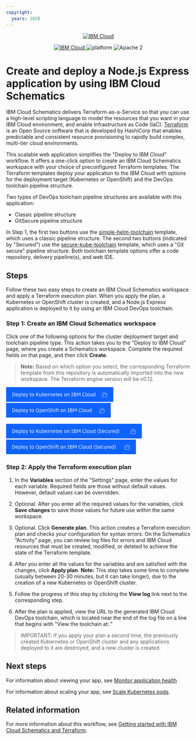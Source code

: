 ```yaml
---
copyright:
  years: 2020
---
```

<p align="center">
    <a href="https://cloud.ibm.com">
        <img src="https://cloud.ibm.com/media/docs/developer-appservice/resources/ibm-cloud.svg" height="100" alt="IBM Cloud">
    </a>
</p>

<p align="center">
    <a href="https://cloud.ibm.com">
    <img src="https://img.shields.io/badge/IBM%20Cloud-powered-blue.svg" alt="IBM Cloud">
    </a>
    <img src="https://img.shields.io/badge/platform-node-lightgrey.svg?style=flat" alt="platform">
    <img src="https://img.shields.io/badge/license-Apache2-blue.svg?style=flat" alt="Apache 2">
</p>

# Create and deploy a Node.js Express application by using IBM Cloud Schematics

IBM Cloud Schematics delivers Terraform-as-a-Service so that you can use a high-level scripting language to model the resources that you want in your IBM Cloud environment, and enable Infrastructure as Code (IaC). [Terraform](https://www.terraform.io/) is an Open Source software that is developed by HashiCorp that enables predictable and consistent resource provisioning to rapidly build complex, multi-tier cloud environments.

This scalable web application simplifies the "Deploy to IBM Cloud" workflow. It offers a one-click option to create an IBM Cloud Schematics workspace with your choice of preconfigured Terraform templates. The Terraform templates deploy your application to the IBM Cloud with options for the deployment target (Kubernetes or OpenShift) and the DevOps toolchain pipeline structure.

Two types of DevOps toolchain pipeline structures are available with this application:
* Classic pipeline structure
* GitSecure pipeline structure

In Step 1, the first two buttons use the [simple-helm-toolchain](https://github.com/open-toolchain/simple-helm-toolchain) template, which uses a classic pipeline structure. The second two buttons (indicated by "Secured") use the [secure-kube-toolchain](https://github.com/open-toolchain/secure-kube-toolchain) template, which uses a "Git secure" pipeline structure. Both toolchain template options offer a code repository, delivery pipeline(s), and web IDE.

## Steps

Follow these two easy steps to create an IBM Cloud Schematics workspace and apply a Terraform execution plan. When you apply the plan, a Kubernetes or OpenShift cluster is created, and a Node.js Express application is deployed to it by using an IBM Cloud DevOps toolchain.

### Step 1: Create an IBM Cloud Schematics workspace

Click one of the following options for the cluster deployment target and toolchain pipeline type. This action takes you to the "Deploy to IBM Cloud" page, where you create a Schematics workspace. Complete the required fields on that page, and then click **Create**.

> **Note:** Based on which option you select, the corresponding Terraform template from this repository is automatically imported into the new workspace. The Terraform engine version will be v0.12.

[![Deploy to Kubernetes on IBM Cloud](images/Deploy_to_kube.png)](https://cloud.ibm.com/schematics/workspaces/create?repository=https://github.com/IBM-Cloud/Scalable-web-app-node/tree/master/terraform/simple-kube&terraform_version=terraform_v0.12)
[![Deploy to OpenShift on IBM Cloud](images/Deploy_to_Openshift.png)](https://cloud.ibm.com/schematics/workspaces/create?repository=https://github.com/IBM-Cloud/Scalable-web-app-node/tree/master/terraform/simple-openshift&terraform_version=terraform_v0.12)

[![Deploy to Kubernetes on IBM Cloud (Secured)](images/Deploy_to_kube_Secured.png)](https://cloud.ibm.com/schematics/workspaces/create?repository=https://github.com/IBM-Cloud/Scalable-web-app-node/tree/master/terraform/secure-kube&terraform_version=terraform_v0.12)
[![Deploy to OpenShift on IBM Cloud (Secured)](images/Deploy_to_Openshift_Secured.png)](https://cloud.ibm.com/schematics/workspaces/create?repository=https://github.com/IBM-Cloud/Scalable-web-app-node/tree/master/terraform/secure-openshift&terraform_version=terraform_v0.12)

### Step 2: Apply the Terraform execution plan

1. In the **Variables** section of the "Settings" page, enter the values for each variable. Required fields are those without default values. However, default values can be overridden.  

2. Optional. After you enter all the required values for the variables, click **Save changes** to save those values for future use within the same workspace.

3. Optional. Click **Generate plan**. This action creates a Terraform execution plan and checks your configuration for syntax errors. On the Schematics “Activity” page, you can review log files for errors and IBM Cloud resources that must be created, modified, or deleted to achieve the state of the Terraform template.

4. After you enter all the values for the variables and are satisfied with the changes, click **Apply plan**.
  **Note:** This step takes some time to complete (usually between 20-30 minutes, but it can take longer), due to the creation of a new Kubernetes or OpenShift cluster.

5. Follow the progress of this step by clicking the **View log** link next to the corresponding step.

6. After the plan is applied, view the URL to the generated IBM Cloud DevOps toolchain, which is located near the end of the log file on a line that begins with "View the toolchain at:."

>IMPORTANT: If you apply your plan a second time, the previously created Kubernetes or OpenShift cluster and any applications deployed to it are destroyed, and a new cluster is created.

## Next steps

For information about viewing your app, see [Monitor application health](https://cloud.ibm.com/docs/solution-tutorials?topic=solution-tutorials-scalable-webapp-kubernetes#scalable-webapp-kubernetes-monitor_application)

For information about scaling your app, see [Scale Kubernetes pods](https://cloud.ibm.com/docs/solution-tutorials?topic=solution-tutorials-scalable-webapp-kubernetes#scalable-webapp-kubernetes-scale_cluster).

## Related information

For more information about this workflow, see [Getting started with IBM Cloud Schematics and Terraform](https://cloud.ibm.com/docs/schematics?topic=schematics-getting-started).
